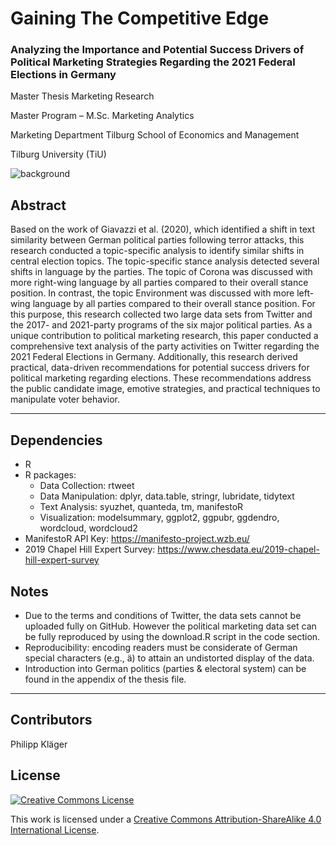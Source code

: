 # Gaining The Competitive Edge
### Analyzing the Importance and Potential Success Drivers of Political Marketing Strategies Regarding the 2021 Federal Elections in Germany

Master Thesis Marketing Research

Master Program – M.Sc. Marketing Analytics

Marketing Department Tilburg School of Economics and Management

Tilburg University (TiU)

![background](https://user-images.githubusercontent.com/80161087/147277170-8121893c-f3ac-42e8-9657-7f824ad88f57.png)


## Abstract
Based on the work of Giavazzi et al. (2020), which identified a shift in text similarity between German political parties following terror attacks, this research conducted a topic-specific analysis to identify similar shifts in central election topics. The topic-specific stance analysis detected several shifts in language by the parties. The topic of Corona was discussed with more right-wing language by all parties compared to their overall stance position. In contrast, the topic Environment was discussed with more left-wing language by all parties compared to their overall stance position. For this purpose, this research collected two large data sets from Twitter and the 2017- and 2021-party programs of the six major political parties. As a unique contribution to political marketing research, this paper conducted a comprehensive text analysis of the party activities on Twitter regarding the 2021 Federal Elections in Germany. Additionally, this research derived practical, data-driven recommendations for potential success drivers for political marketing regarding elections. These recommendations address the public candidate image, emotive strategies, and practical techniques to manipulate voter behavior.

---

## Dependencies
- R 
- R packages:
	- Data Collection:		rtweet
	- Data Manipulation:		dplyr, data.table, stringr, lubridate, tidytext
	- Text Analysis:		syuzhet, quanteda, tm, manifestoR
	- Visualization:		modelsummary, ggplot2, ggpubr, ggdendro, wordcloud, wordcloud2
- ManifestoR API Key:			https://manifesto-project.wzb.eu/
- 2019 Chapel Hill Expert Survey:	https://www.chesdata.eu/2019-chapel-hill-expert-survey

## Notes
- Due to the terms and conditions of Twitter, the data sets cannot be uploaded fully on GitHub. However the political marketing data set can be fully reproduced by using the download.R script in the code section.
- Reproducibility: encoding readers must be considerate of German special characters (e.g., ä) to attain an undistorted display of the data.
- Introduction into German politics (parties & electoral system) can be found in the appendix of the thesis file.

---

## Contributors
Philipp Kläger

## License
<a rel="license" href="http://creativecommons.org/licenses/by-sa/4.0/"><img alt="Creative Commons License" style="border-width:0" src="https://i.creativecommons.org/l/by-sa/4.0/88x31.png" /></a><br />

This work is licensed under a <a rel="license" href="http://creativecommons.org/licenses/by-sa/4.0/">Creative Commons Attribution-ShareAlike 4.0 International License</a>.
